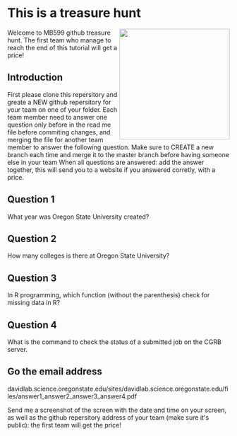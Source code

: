 # This is a treasure hunt 

<img src="https://raw.githubusercontent.com/inaka/gold_fever/c33f50e/priv/treasure.png" align="right" style="float:right" height="250px"/>

Welcome to MB599 github treasure hunt. 
The first team who manage to reach the end of this tutorial will get a price! 

## Introduction
First please clone this repersitory and greate a NEW github repersitory for your team on one of your folder. Each team member need to answer one question only before in the read me file before commiting changes, and merging the file for another team member to answer the following question. Make sure to CREATE a new branch each time and merge it to the master branch before having someone else in your team
When all questions are answered: add the answer together, this will send you to a website if you answered corretly, with a price.

## Question 1
What year was Oregon State University created?

## Question 2
How many colleges is there at Oregon State University?

## Question 3
In R programming, which function (without the parenthesis) check for missing data in R?

## Question 4
What is the command to check the status of a submitted job on the CGRB server. 

## Go the email address
davidlab.science.oregonstate.edu/sites/davidlab.science.oregonstate.edu/files/answer1_answer2_answer3_answer4.pdf

Send me a screenshot of the screen with the date and time on your screen, as well as the github repersitory address of your team (make sure it's public): the first team will get the price! 


